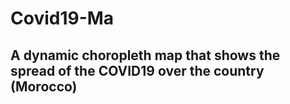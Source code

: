 # Covid19-Ma
## A dynamic choropleth map that shows the spread of the COVID19 over the country (Morocco)
